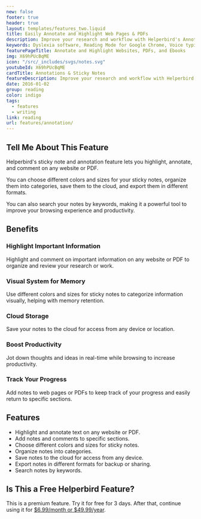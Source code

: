 ```yaml
---
new: false
footer: true
header: true
layout: templates/features_two.liquid
title: Easily Annotate and Highlight Web Pages & PDFs
description: Improve your research and workflow with Helperbird's Annotations & Sticky Notes. Highlight, annotate, and leave comments on any website or PDF. Choose different colors and sizes, organize your notes, save to the cloud, and export in multiple formats. Use our robust search function to find your notes easily.
keywords: Dyslexia software, Reading Mode for Google Chrome, Voice typing for Chrome, Text to speech for Chrome, text reader, Immersive Reader, dyslexia fonts, accessibility software, dyslexia software, Helperbird for Edge, Helperbird for Firefox, Helperbird for Chrome, Opendyslexic for Chrome, OpenDyslexic
featurePageTitle: Annotate and Highlight Websites, PDFs, and Ebooks
img: X69hPUcBqME
icon: "/src/_includes/svgs/notes.svg"
youtubeId: X69hPUcBqME
cardTitle: Annotations & Sticky Notes
featureDescription: Improve your research and workflow with Helperbird's Annotations & Sticky Notes. Highlight, annotate, and leave comments on any website or PDF. Choose different colors and sizes, organize your notes, save to the cloud, and export in multiple formats. Use our robust search function to find your notes easily.
date: 2016-01-02
group: reading
color: indigo
tags:
  - features
  - writing
link: reading
url: features/annotation/
---
```


## Tell Me About This Feature

Helperbird's sticky note and annotation feature lets you highlight, annotate, and comment on any website or PDF.

You can choose different colors and sizes for your sticky notes, organize them into categories, save them to the cloud, and export them in different formats.

You can also search your notes by keywords, making it a powerful tool to improve your browsing experience and productivity.

## Benefits

### Highlight Important Information
Highlight and comment on important information on any website or PDF to organize and review your research or work.

### Visual System for Memory
Use different colors and sizes for sticky notes to categorize information visually, helping with memory retention.

### Cloud Storage
Save your notes to the cloud for access from any device or location.

### Boost Productivity
Jot down thoughts and ideas in real-time while browsing to increase productivity.

### Track Your Progress
Add notes to web pages or PDFs to keep track of your progress and easily return to specific sections.

## Features

- Highlight and annotate text on any website or PDF.
- Add notes and comments to specific sections.
- Choose different colors and sizes for sticky notes.
- Organize notes into categories.
- Save notes to the cloud for access from any device.
- Export notes in different formats for backup or sharing.
- Search notes by keywords.

## Is This a Free Helperbird Feature?

This is a premium feature. Try it for free for 3 days. After that, continue using it for [$6.99/month or $49.99/year](/pricing/).
